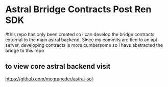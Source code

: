 # Astral Brridge Contracts Post Ren SDK

#this repo has only been created so i can develop the bridge contracts external to the main astral backend. Since my commits are tied to an api server, developing contracts is more cumbersome so i have abstracted the bridge to this repo

## to view core astral backend visit
https://github.com/mcgraneder/astral-sol
